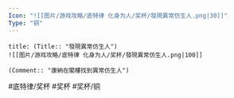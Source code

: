 ```yaml
---
Icon: "![[图片/游戏攻略/底特律 化身为人/奖杯/發現異常仿生人.png|30]]"
Type: "铜"
---
```

```ad-common-bronze-trophy
title: (Title:: "發現異常仿生人")
![[图片/游戏攻略/底特律 化身为人/奖杯/發現異常仿生人.png|100]]

(Comment:: "康納在閣樓找到異常仿生人")
```

#底特律/奖杯 #奖杯 #奖杯/铜
